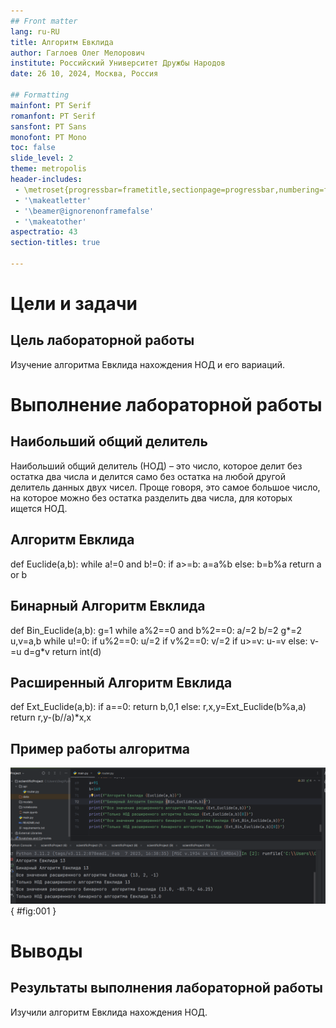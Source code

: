 ```yaml
---
## Front matter
lang: ru-RU
title: Алгоритм Евклида
author: Гаглоев Олег Мелорович
institute: Российский Университет Дружбы Народов
date: 26 10, 2024, Москва, Россия

## Formatting
mainfont: PT Serif
romanfont: PT Serif
sansfont: PT Sans
monofont: PT Mono
toc: false
slide_level: 2
theme: metropolis
header-includes: 
 - \metroset{progressbar=frametitle,sectionpage=progressbar,numbering=fraction}
 - '\makeatletter'
 - '\beamer@ignorenonframefalse'
 - '\makeatother'
aspectratio: 43
section-titles: true

---
```


# Цели и задачи

## Цель лабораторной работы

Изучение алгоритма Евклида нахождения НОД и его вариаций.

# Выполнение лабораторной работы

## Наибольший общий делитель

Наибольший общий делитель (НОД) – это число, которое делит без остатка два числа и делится само без остатка на любой другой делитель данных двух чисел. Проще говоря, это самое большое число, на которое можно без остатка разделить два числа, для которых ищется НОД.

## Алгоритм Евклида

def Euclide(a,b):
    while a!=0 and b!=0:
        if a>=b:
            a=a%b
        else:
            b=b%a
    return a or b

## Бинарный Алгоритм Евклида
def Bin_Euclide(a,b):
    g=1
    while a%2==0 and b%2==0:
        a/=2
        b/=2
        g*=2
    u,v=a,b
    while u!=0:
        if u%2==0:
            u/=2
        if v%2==0:
            v/=2
        if u>=v:
            u-=v
        else:
            v-=u
    d=g*v
    return int(d)


## Расширенный  Алгоритм Евклида
def Ext_Euclide(a,b):
    if a==0:
        return b,0,1
    else:
        r,x,y=Ext_Euclide(b%a,a)
    return r,y-(b//a)*x,x


## Пример работы алгоритма

![Работа алгоритма](../image/result.png){ #fig:001 }

# Выводы

## Результаты выполнения лабораторной работы

Изучили алгоритм Евклида нахождения НОД.